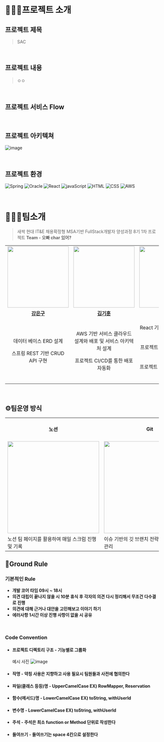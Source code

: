 # 👨‍👧‍👧프로젝트 소개
## 프로젝트 제목
> SAC
>

<br>

## 프로젝트 내용
> ㅇㅇ

<br>

## 프로젝트 서비스 Flow

<br>

## 프로젝트 아키텍쳐

![image](https://github.com/Hyundai-Charowner/.github/assets/54696445/32bf81e6-21af-49a5-8f87-cb7803e00ecb)


<br>

## 프로젝트 환경
![Spring](https://img.shields.io/badge/spring-6DB33F?style=for-the-badge&logo=spring&logoColor=white)
![Oracle](https://img.shields.io/badge/oracle-F80000?style=for-the-badge&logo=oracle&logoColor=white)
![React](https://img.shields.io/badge/react-61DAFB?style=for-the-badge&logo=react&logoColor=black)
![javaScript](https://img.shields.io/badge/javascript-F7DF1E?style=for-the-badge&logo=javascript&logoColor=black)
![HTML](https://img.shields.io/badge/html5-E34F26?style=for-the-badge&logo=html5&logoColor=white)
![CSS](https://img.shields.io/badge/css-1572B6?style=for-the-badge&logo=css3&logoColor=white)
![AWS](https://img.shields.io/badge/amazonaws-232F3E?style=for-the-badge&logo=amazonaws&logoColor=white)

<br>

# 👨‍👧‍👧팀소개
> 새싹 현대 IT&E 채용확정형 MSA기반 FullStack개발자 양성과정 8기 1차 프로젝트 <strong>Team - 오빠 char 있어?</strong>


<table>
 <tr>
    <td align="center"><a href="https://github.com/kangeunku"><img src="https://github.com/LSMJJAng/be-honest-/assets/127660101/25eedd05-3d1e-4e57-8342-8754ab4c86be" width="200px;" alt=""></a></td>
    <td align="center"><a href="https://github.com/guesswb"><img src="https://github.com/LSMJJAng/be-honest-/assets/127660101/6b767834-14b1-4673-87f4-fbcf3b2f4302" width="200px;" alt=""></a></td>
    <td align="center"><a href="https://github.com/LSMJJAng"><img src="https://github.com/Hyundai-Charowner/Test01-FE/assets/127660101/21e1421f-88ca-4292-bcc8-bd361bb286d5" width="200px;" alt=""></a></td>
  </tr>
  <tr>
    <td align="center"><a href="https://github.com/kangeunku"><b>강은구</b></a></td>
    <td align="center"><a href="https://github.com/guesswb"><b>김기훈</b></a></td>
    <td align="center"><a href="https://github.com/LSMJJAng"><b>이승민</b></a></td>
  </tr>
  <tr> 
    <td align="center">
     <p>데이터 베이스 ERD 설계</p>
     <p>스프링 REST 기반 CRUD API 구현</p>
    </td>
    <td align="center">
     <p>AWS 기반 서비스 클라우드 설계와 배포 및 서비스 아키텍처 설계</p>
     <p>프로젝트 CI/CD를 통한 배포 자동화</p>
    </td>
    <td align="center">
     <p>React 기반 클라이언트 FE 개발</p>
     <p>프로젝트 디자인 및 UI/UX 설계</p>
     <p>프로젝트 일정 관리 및 이슈 관리</p>
    </td>
  </tr> 
</table>

<br>

## ⚙팀운영 방식

<table>
 <tr>
    <td align="center"><h4>노션</h4></td>
    <td align="center"><h4>Git</h4></td>
   <td align="center"><h4>Figma</h4></td>
  </tr>
  <tr>
    <td align="center"><img src="https://user-images.githubusercontent.com/93081720/192472772-257048e0-0887-41fd-876c-324dbe90fb2d.png" width = 300px></td>
    <td align="center"><img src="https://github.com/LSMJJAng/etctest/assets/127660101/eba37a6c-ef7a-4bfa-a564-151be3bdbb3a" width = 300px</td>
    <td align="center"><img src="https://github.com/LSMJJAng/be-honest-/assets/127660101/2dfdbee9-25a7-4928-a81c-23abf3f28d42" width = 300px</td>
  </tr>
  <tr> 
    <td>노션 팀 페이지를 활용하여 매일 스크럼 진행 및 기록</td>
    <td>이슈 기반의 깃 브랜치 전략을 통한 프로젝트 관리</td>
    <td>Figma를 통한 Prototype 및 디자인 관리</td>
  </tr> 
</table>

## 🙏Ground Rule
### 기본적인 Rule
- **개발 코어 타임 09시 ~ 18시**
- **의견 대립이 끝나지 않을 시 10분 휴식 후 각자의 의견 다시 정리해서 무조건 다수결로 진행**
- **의견에 대해 근거나 대안을 고민해보고 이야기 하기**
- **에러사항 1시간 이상 진행 사항이 없을 시 공유**
<br>



### Code Convention

- #### 프로젝트 디렉토리 구조 - 기능별로 그룹화
  예시 사진
  ![image](https://github.com/Hyundai-Charowner/.github/assets/127660101/58a50094-41fc-4387-9c94-7bd2939ee517)

- #### 작명 - 약칭 사용은 지향하고 사용 필요시 팀원들과 사전에 협의한다
- #### 파일(클래스 등등)명 - UpperCamelCase EX) RowMapper, Reservation
- #### 함수(메서드)명 - LowerCamelCase EX) toString, withUserId
- #### 변수명 - LowerCamelCase EX) toString, withUserId
- #### 주석 - 주석은 최소 function or Method 단위로 작성한다
- #### 들여쓰기 - 들여쓰기는 space 4칸으로 설정한다

